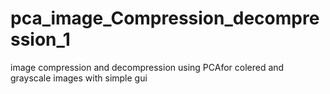 # pca_image_Compression_decompression_1
 image compression and decompression using PCAfor colered and grayscale images  with simple gui

